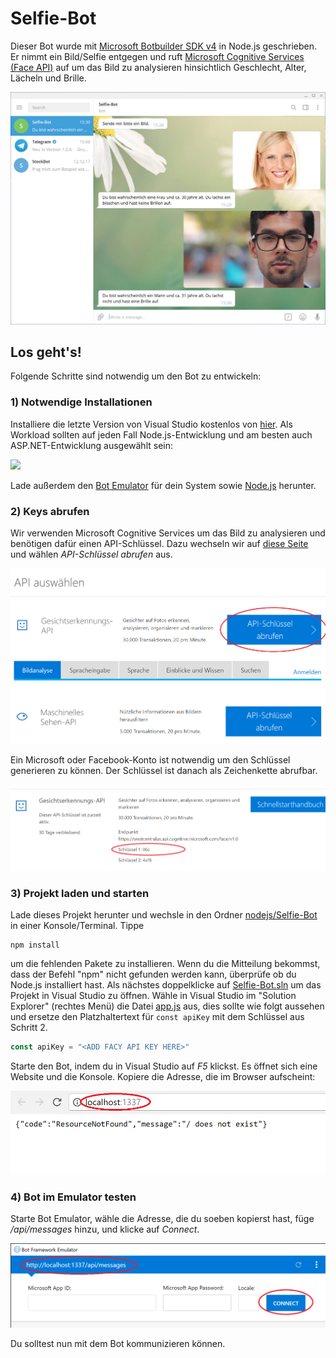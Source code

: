 ﻿# Selfie-Bot
Dieser Bot wurde mit [Microsoft Botbuilder SDK v4](https://github.com/Microsoft/botbuilder-js) in Node.js geschrieben. Er nimmt ein Bild/Selfie entgegen und ruft [Microsoft Cognitive Services (Face API)](https://azure.microsoft.com/de-de/services/cognitive-services/face/) auf um das Bild zu analysieren hinsichtlich Geschlecht, Alter, Lächeln und Brille.

![](images/selfie-bot.png)

## Los geht's!

Folgende Schritte sind notwendig um den Bot zu entwickeln:

### 1) Notwendige Installationen
Installiere die letzte Version von Visual Studio kostenlos von [hier](https://www.visualstudio.com/en/downloads). Als Workload sollten auf jeden Fall Node.js-Entwicklung und am besten auch ASP.NET-Entwicklung ausgewählt sein:

![](https://github.com/christian-vorhemus/DashboardTemplate/blob/master/images/setup.png)

Lade außerdem den [Bot Emulator](https://github.com/Microsoft/BotFramework-Emulator/releases) für dein System sowie <a href="https://nodejs.org/en/download/">Node.js</a> herunter.

### 2) Keys abrufen
Wir verwenden Microsoft Cognitive Services um das Bild zu analysieren und benötigen dafür einen API-Schlüssel. Dazu wechseln wir auf [diese Seite](https://azure.microsoft.com/de-de/try/cognitive-services/?api=face-api) und wählen _API-Schlüssel abrufen_ aus.

![](images/face-api.png)

Ein Microsoft oder Facebook-Konto ist notwendig um den Schlüssel generieren zu können. Der Schlüssel ist danach als Zeichenkette abrufbar.

![](images/api-key.png)

### 3) Projekt laden und starten
Lade dieses Projekt herunter und wechsle in den Ordner [nodejs/Selfie-Bot](src) in einer Konsole/Terminal. Tippe

```
npm install
```

um die fehlenden Pakete zu installieren. Wenn du die Mitteilung bekommst, dass der Befehl "npm" nicht gefunden werden kann, überprüfe ob du Node.js installiert hast. Als nächstes doppelklicke auf [Selfie-Bot.sln](src/Selfie-bot.sln) um das Projekt in Visual Studio zu öffnen. Wähle in Visual Studio im "Solution Explorer" (rechtes Menü) die Datei [app.js](src/Selfie-Bot/app.js) aus, dies sollte wie folgt aussehen und ersetze den Platzhaltertext für ```const apiKey``` mit dem Schlüssel aus Schritt 2.

```typescript
const apiKey = "<ADD FACY API KEY HERE>"
```

Starte den Bot, indem du in Visual Studio auf _F5_ klickst. Es öffnet sich eine Website und die Konsole. Kopiere die Adresse, die im Browser aufscheint:

![](images/browser.png)

### 4) Bot im Emulator testen
Starte Bot Emulator, wähle die Adresse, die du soeben kopierst hast, füge _/api/messages_ hinzu, und klicke auf _Connect_.

![](images/emulator.png)

Du solltest nun mit dem Bot kommunizieren können.
